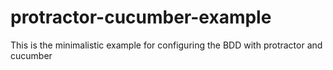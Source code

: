 # protractor-cucumber-example
This is the minimalistic example for configuring the BDD with protractor and cucumber
